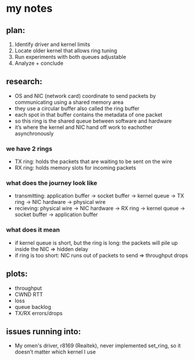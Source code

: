 # my notes

## plan:
1. Identify driver and kernel limits
2. Locate older kernel that allows ring tuning
3. Run experiments with both queues adjustable
4. Analyze + conclude

## research:
- OS and NIC (network card) coordinate to send packets by communicating using a shared memory area
- they use a circular buffer also called the ring buffer
- each spot in that buffer contains the metadata of one packet
- so this ring is the shared queue between software and hardware 
- it’s where the kernel and NIC hand off work to eachother asynchronously

### we have 2 rings
- TX ring: holds the packets that are waiting to be sent on the wire
- RX ring: holds memory slots for incoming packets

### what does the journey look like
- transmitting: application buffer -> socket buffer -> kernel queue -> TX ring ->  NIC hardware -> physical wire
- recieving: physical wire -> NIC hardware -> RX ring -> kernel queue -> socket buffer -> application buffer

### what does it mean
- if kernel queue is short, but the ring is long: the packets will pile up inside the NIC => hidden delay
- if ring is too short: NIC runs out of packets to send => throughput drops

## plots:
- throughput
- CWND RTT
- loss
- queue backlog
- TX/RX errors/drops


## issues running into: 
- My omen's driver, r8169 (Realtek), never implemented set_ring, so it doesn’t matter which kernel I use
